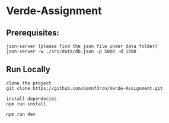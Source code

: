 # Verde-Assignment

## Prerequisites:

    json-server (please find the json file under data folder)
    json-server -w ./src/data/db.json -p 5000 -d 1500

## Run Locally

    clone the project
    git clone https://github.com/osmnfdrcn/Verde-Assignment.git

    install dependecies
    npm run install

    npm run dev
